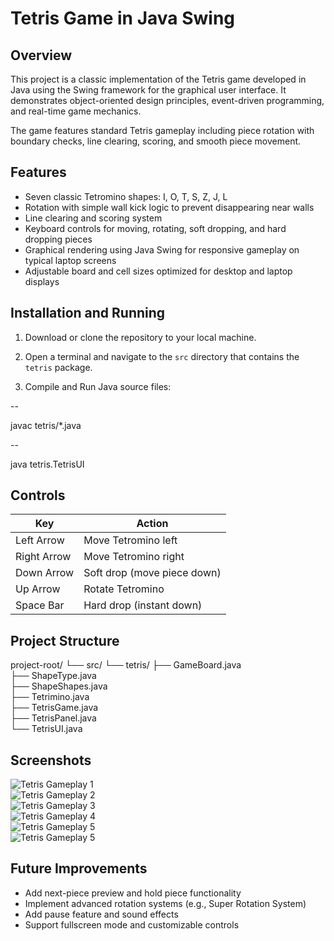 # Tetris Game in Java Swing

## Overview

This project is a classic implementation of the Tetris game developed in Java using the Swing framework for the graphical user interface. It demonstrates object-oriented design principles, event-driven programming, and real-time game mechanics.

The game features standard Tetris gameplay including piece rotation with boundary checks, line clearing, scoring, and smooth piece movement.


## Features

- Seven classic Tetromino shapes: I, O, T, S, Z, J, L  
- Rotation with simple wall kick logic to prevent disappearing near walls  
- Line clearing and scoring system  
- Keyboard controls for moving, rotating, soft dropping, and hard dropping pieces  
- Graphical rendering using Java Swing for responsive gameplay on typical laptop screens  
- Adjustable board and cell sizes optimized for desktop and laptop displays  


## Installation and Running

1. Download or clone the repository to your local machine.  

2. Open a terminal and navigate to the `src` directory that contains the `tetris` package.  

3. Compile and Run Java source files:

--  

javac tetris/*.java

--

java tetris.TetrisUI


## Controls

| Key         | Action                     |
|-------------|----------------------------|
| Left Arrow  | Move Tetromino left        |
| Right Arrow | Move Tetromino right       |
| Down Arrow  | Soft drop (move piece down)|
| Up Arrow    | Rotate Tetromino           |
| Space Bar   | Hard drop (instant down)   |


## Project Structure

project-root/
└── src/
    └── tetris/
        ├── GameBoard.java         
        ├── ShapeType.java        
        ├── ShapeShapes.java      
        ├── Tetrimino.java         
        ├── TetrisGame.java        
        ├── TetrisPanel.java      
        └── TetrisUI.java         



## Screenshots


![Tetris Gameplay 1](images/tetris1.png)  
![Tetris Gameplay 2](images/tetris2.png)  
![Tetris Gameplay 3](images/tetris3.png)  
![Tetris Gameplay 4](images/tetris4.png)  
![Tetris Gameplay 5](images/tetris5.png)  
![Tetris Gameplay 5](images/tetris6.png)  


## Future Improvements

- Add next-piece preview and hold piece functionality  
- Implement advanced rotation systems (e.g., Super Rotation System)  
- Add pause feature and sound effects  
- Support fullscreen mode and customizable controls  

